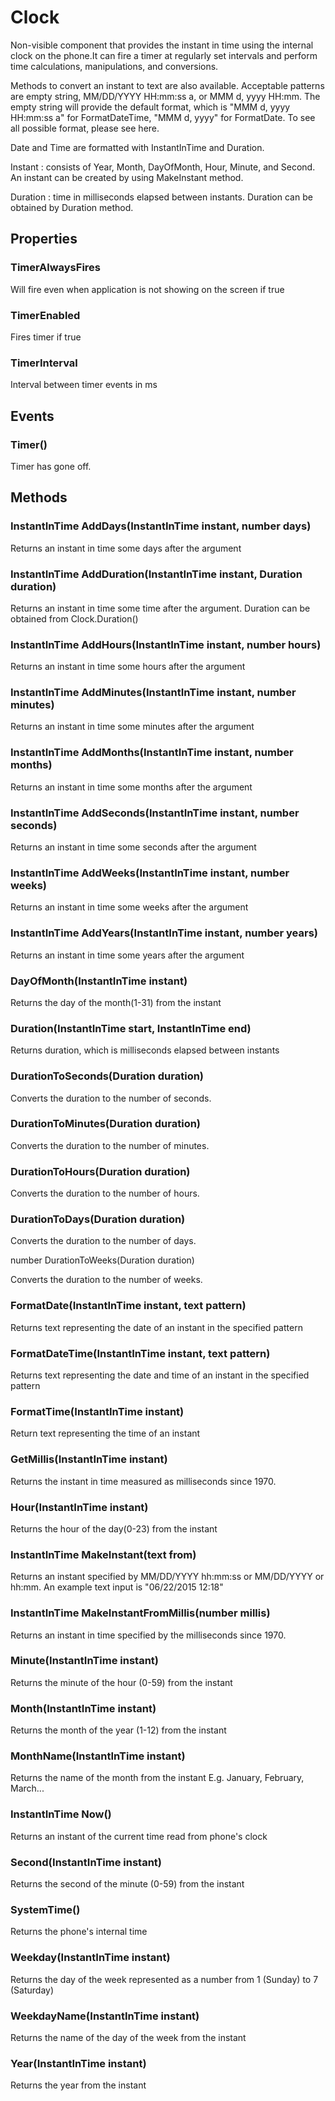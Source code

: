 # Clock

Non-visible component that provides the instant in time using the internal clock on the phone.It can fire a timer at regularly set intervals and perform time calculations, manipulations, and conversions.

Methods to convert an instant to text are also available. Acceptable patterns are empty string, MM/DD/YYYY HH:mm:ss a, or MMM d, yyyy HH:mm. The empty string will provide the default format, which is "MMM d, yyyy HH:mm:ss a" for FormatDateTime, "MMM d, yyyy" for FormatDate. To see all possible format, please see here.

Date and Time are formatted with InstantInTime and Duration.

Instant : consists of Year, Month, DayOfMonth, Hour, Minute, and Second. An instant can be created by using MakeInstant method.

Duration : time in milliseconds elapsed between instants. Duration can be obtained by Duration method.

## Properties

### TimerAlwaysFires

Will fire even when application is not showing on the screen if true

### TimerEnabled

Fires timer if true

### TimerInterval

Interval between timer events in ms

## Events

### Timer\(\)

Timer has gone off.

## Methods

### InstantInTime AddDays\(InstantInTime instant, number days\)

Returns an instant in time some days after the argument

### InstantInTime AddDuration\(InstantInTime instant, Duration duration\)

Returns an instant in time some time after the argument. Duration can be obtained from Clock.Duration\(\)

### InstantInTime AddHours\(InstantInTime instant, number hours\)

Returns an instant in time some hours after the argument

### InstantInTime AddMinutes\(InstantInTime instant, number minutes\)

Returns an instant in time some minutes after the argument

### InstantInTime AddMonths\(InstantInTime instant, number months\)

Returns an instant in time some months after the argument

### InstantInTime AddSeconds\(InstantInTime instant, number seconds\)

Returns an instant in time some seconds after the argument

### InstantInTime AddWeeks\(InstantInTime instant, number weeks\)

Returns an instant in time some weeks after the argument

### InstantInTime AddYears\(InstantInTime instant, number years\)

Returns an instant in time some years after the argument

### DayOfMonth\(InstantInTime instant\)

Returns the day of the month\(1-31\) from the instant

### Duration\(InstantInTime start, InstantInTime end\)

Returns duration, which is milliseconds elapsed between instants

### DurationToSeconds\(Duration duration\)

Converts the duration to the number of seconds.

### DurationToMinutes\(Duration duration\)

Converts the duration to the number of minutes.

### DurationToHours\(Duration duration\)

Converts the duration to the number of hours.

### DurationToDays\(Duration duration\)

Converts the duration to the number of days.

number DurationToWeeks\(Duration duration\)

Converts the duration to the number of weeks.

### FormatDate\(InstantInTime instant, text pattern\)

Returns text representing the date of an instant in the specified pattern

### FormatDateTime\(InstantInTime instant, text pattern\)

Returns text representing the date and time of an instant in the specified pattern

### FormatTime\(InstantInTime instant\)

Return text representing the time of an instant

### GetMillis\(InstantInTime instant\)

Returns the instant in time measured as milliseconds since 1970.

### Hour\(InstantInTime instant\)

Returns the hour of the day\(0-23\) from the instant

### InstantInTime MakeInstant\(text from\)

Returns an instant specified by MM/DD/YYYY hh:mm:ss or MM/DD/YYYY or hh:mm. An example text input is "06/22/2015 12:18"

### InstantInTime MakeInstantFromMillis\(number millis\)

Returns an instant in time specified by the milliseconds since 1970.

### Minute\(InstantInTime instant\)

Returns the minute of the hour \(0-59\) from the instant

### Month\(InstantInTime instant\)

Returns the month of the year \(1-12\) from the instant

### MonthName\(InstantInTime instant\)

Returns the name of the month from the instant E.g. January, February, March...

### InstantInTime Now\(\)

Returns an instant of the current time read from phone's clock

### Second\(InstantInTime instant\)

Returns the second of the minute \(0-59\) from the instant

### SystemTime\(\)

Returns the phone's internal time

### Weekday\(InstantInTime instant\)

Returns the day of the week represented as a number from 1 \(Sunday\) to 7 \(Saturday\)

### WeekdayName\(InstantInTime instant\)

Returns the name of the day of the week from the instant

### Year\(InstantInTime instant\)

Returns the year from the instant

